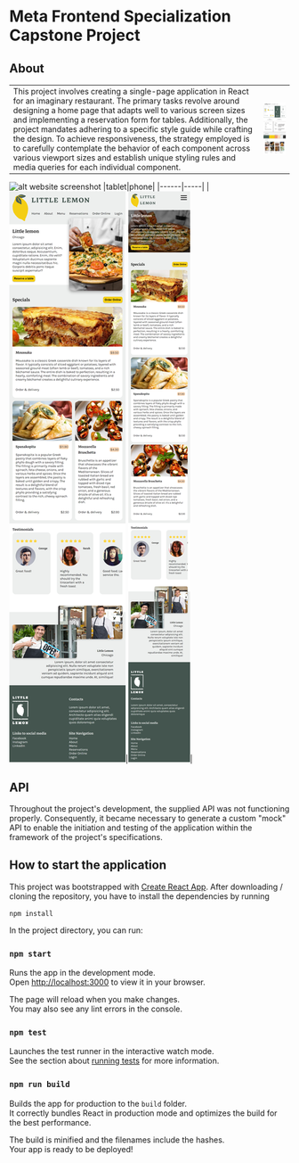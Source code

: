 # Meta Frontend Specialization Capstone Project


## About
|   |   |
|---|---|
|This project involves creating a single-page application in React for an imaginary restaurant. The primary tasks revolve around designing a home page that adapts well to various screen sizes and implementing a reservation form for tables. Additionally, the project mandates adhering to a specific style guide while crafting the design. To achieve responsiveness, the strategy employed is to carefully contemplate the behavior of each component across various viewport sizes and establish unique styling rules and media queries for each individual component.|![alt style guide](./style-guide.jpg)|

![alt website screenshot](./website-screenshot.png)
|tablet|phone|
|------|-----|
|![alt website for tablet](./website-tablet.png)|![alt website for phone](./website-phone.png)|

## API
Throughout the project's development, the supplied API was not functioning properly. Consequently, it became necessary to generate a custom "mock" API to enable the initiation and testing of the application within the framework of the project's specifications.



## How to start the application

This project was bootstrapped with [Create React App](https://github.com/facebook/create-react-app).
After downloading / cloning the repository, you have to install the dependencies by running
```
npm install
```

In the project directory, you can run:

### `npm start`

Runs the app in the development mode.\
Open [http://localhost:3000](http://localhost:3000) to view it in your browser.

The page will reload when you make changes.\
You may also see any lint errors in the console.

### `npm test`

Launches the test runner in the interactive watch mode.\
See the section about [running tests](https://facebook.github.io/create-react-app/docs/running-tests) for more information.

### `npm run build`

Builds the app for production to the `build` folder.\
It correctly bundles React in production mode and optimizes the build for the best performance.

The build is minified and the filenames include the hashes.\
Your app is ready to be deployed!


